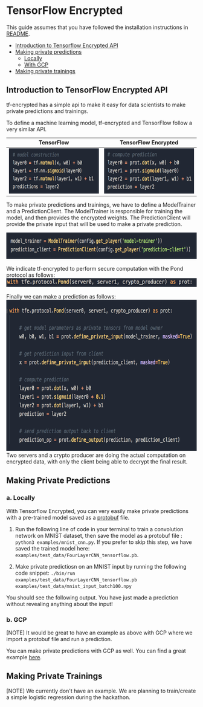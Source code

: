 # TensorFlow Encrypted

This guide assumes that you have followed the installation instructions in [README](https://github.com/mortendahl/tf-encrypted).

- [Introduction to Tensorflow Encrypted API](#introduction-to-tensorflow-encrypted-api)
- [Making private predictions](#make-private-prediction)
  - [Locally](#locally)
  - [With GCP](#with-gcp)
- [Making private trainings](#make-private-training)

## Introduction to TensorFlow Encrypted API

tf-encrypted has a simple api to make it easy for data scientists to make private predictions and trainings.


To define a machine learning model, tf-encrypted and TensorFlow follow a very similar API.

TensorFlow             |  TensorFlow Encrypted
:-------------------------:|:-------------------------:
<img src="images/tf_layers.png" width="400" height="120" />  |  <img src="images/tfe_layers.png" width="400" height="120" />

To make private predictions and trainings, we have to define a ModelTrainer and a PredictionClient. The ModelTrainer is responsible for training the model, and then provides the encrypted weights. The PredictionClient will provide the private input that will be used to make a private prediction.

<img src="images/modelTrainer_PredictionClient.png" width="700" height="70" />

We indicate tf-encrypted to perform secure computation with the Pond protocol as follows:
<img src="./images/pond.png" width="600" height="23" />

Finally we can make a prediction as follows:
<img src="./images/model.png" width="720" height="400" />
Two servers and a crypto producer are doing the actual computation on encrypted data, with only the client being able to decrypt the final result.




## Making Private Predictions
### a. Locally

With Tensorflow Encrypted, you can very easily make private predictions with a pre-trained model saved as a [protobuf](https://www.tensorflow.org/extend/tool_developers/) file.

1. Run the following line of code in your terminal to train a convolution network on MNIST dataset, then save the model as a protobuf file : `python3 examples/mnist_cnn.py`. If you prefer to skip this step, we have saved the trained model here: `examples/test_data/FourLayerCNN_tensorflow.pb`.

2. Make private predictiosn on an MNIST input by running the following code snippet: `./bin/run examples/test_data/FourLayerCNN_tensorflow.pb examples/test_data/mnist_input_batch100.npy`

You should see the following output. You have just made a prediction without revealing anything about the input!

### b. GCP

[NOTE] It would be great to have an example as above with GCP where we import a protobuf file and run a prediction.

You can make private predictions with GCP as well. You can find a great example [here](https://github.com/mortendahl/tf-encrypted/tree/master/examples/mnist#remotely-on-gcp).

## Making Private Trainings

[NOTE] We currently don't have an example. We are planning to train/create a simple logistic regression during the hackathon.
